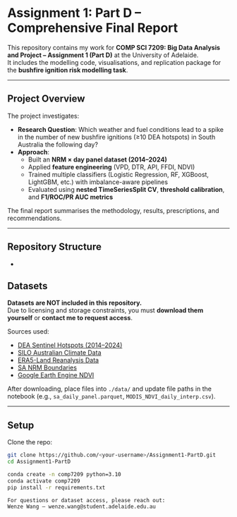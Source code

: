 # Assignment 1: Part D – Comprehensive Final Report

This repository contains my work for **COMP SCI 7209: Big Data Analysis and Project – Assignment 1 (Part D)** at the University of Adelaide.  
It includes the modelling code, visualisations, and replication package for the **bushfire ignition risk modelling task**.

---

##  Project Overview
The project investigates:
- **Research Question**: Which weather and fuel conditions lead to a spike in the number of new bushfire ignitions (≥10 DEA hotspots) in South Australia the following day?  
- **Approach**:  
  - Built an **NRM × day panel dataset (2014–2024)**  
  - Applied **feature engineering** (VPD, DTR, API, FFDI, NDVI)  
  - Trained multiple classifiers (Logistic Regression, RF, XGBoost, LightGBM, etc.) with imbalance-aware pipelines  
  - Evaluated using **nested TimeSeriesSplit CV**, **threshold calibration**, and **F1/ROC/PR AUC metrics**

The final report summarises the methodology, results, prescriptions, and recommendations.

---

## Repository Structure

-

## Datasets

 **Datasets are NOT included in this repository.**  
Due to licensing and storage constraints, you must **download them yourself** or **contact me to request access**.

Sources used:
- [DEA Sentinel Hotspots (2014–2024)](https://www.ga.gov.au/scientific-topics/dea/dea-data-and-products/dea-hotspots)  
- [SILO Australian Climate Data](https://www.longpaddock.qld.gov.au/silo/)  
- [ERA5-Land Reanalysis Data](https://cds.climate.copernicus.eu/datasets/reanalysis-era5-land-timeseries?tab=download)  
- [SA NRM Boundaries](https://www.waterconnect.sa.gov.au)  
- [Google Earth Engine NDVI](https://developers.google.com/earth-engine/datasets/tags/vegetation-indices)  

 After downloading, place files into `./data/` and update file paths in the notebook (e.g., `sa_daily_panel.parquet`, `MODIS_NDVI_daily_interp.csv`).

---

##  Setup

Clone the repo:
```bash
git clone https://github.com/<your-username>/Assignment1-PartD.git
cd Assignment1-PartD

conda create -n comp7209 python=3.10
conda activate comp7209
pip install -r requirements.txt

For questions or dataset access, please reach out:
Wenze Wang – wenze.wang@student.adelaide.edu.au
